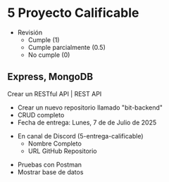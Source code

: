 # 5 Proyecto Calificable

* Revisión
  - Cumple (1)
  - Cumple parcialmente (0.5)
  - No cumple (0)

## Express, MongoDB

Crear un RESTful API | REST API

- Crear un nuevo repositorio llamado "bit-backend"
- CRUD completo
- Fecha de entrega: Lunes, 7 de de Julio de 2025
* En canal de Discord (5-entrega-calificable)
    - Nombre Completo
    - URL GitHub Repositorio
- Pruebas con Postman
- Mostrar base de datos
